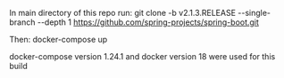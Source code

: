 In main directory of this repo run:
git clone -b v2.1.3.RELEASE --single-branch --depth 1 https://github.com/spring-projects/spring-boot.git

Then:
docker-compose up 

docker-compose version 1.24.1 and docker  version 18 were used for this build

